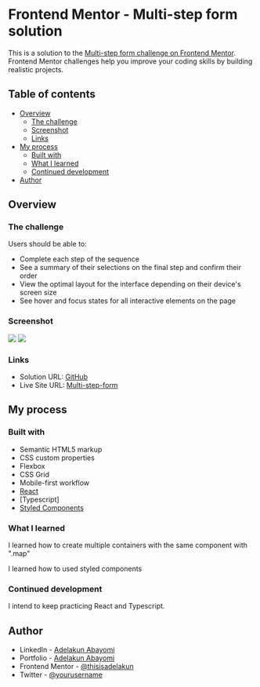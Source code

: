 # Frontend Mentor - Multi-step form solution

This is a solution to the [Multi-step form challenge on Frontend Mentor](https://www.frontendmentor.io/challenges/multistep-form-YVAnSdqQBJ). Frontend Mentor challenges help you improve your coding skills by building realistic projects. 

## Table of contents

- [Overview](#overview)
  - [The challenge](#the-challenge)
  - [Screenshot](#screenshot)
  - [Links](#links)
- [My process](#my-process)
  - [Built with](#built-with)
  - [What I learned](#what-i-learned)
  - [Continued development](#continued-development)
- [Author](#author)

## Overview

### The challenge

Users should be able to:

- Complete each step of the sequence
- See a summary of their selections on the final step and confirm their order
- View the optimal layout for the interface depending on their device's screen size
- See hover and focus states for all interactive elements on the page

### Screenshot

![](./screenshots/msf_desktop1.png)
![](./screenshots/msf_mobile1.png)
<!-- ![](./screenshots/msf_desktop2.png)
![](./screenshots/msf_mobile2.png)
![](./screenshots/msf_desktop3.png)
![](./screenshots/msf_mobile3.png)
![](./screenshots/msf_desktop4.png)
![](./screenshots/msf_mobile4.png)
![](./screenshots/msf_desktop5.png)
![](./screenshots/msf_mobile5.png) -->


### Links

- Solution URL: [GitHub](https://github.com/thisisadelakun/multi-step-form)
- Live Site URL: [Multi-step-form](https://multi-step-form-thisisadelakun.vercel.app/)

## My process

### Built with

- Semantic HTML5 markup
- CSS custom properties
- Flexbox
- CSS Grid
- Mobile-first workflow
- [React](https://reactjs.org/)
- [Typescript]
- [Styled Components](https://styled-components.com/)


### What I learned

I learned how to create multiple containers with the same component with ".map"

I learned how to used styled components 

### Continued development

I intend to keep practicing React and Typescript.


## Author

- LinkedIn - [Adelakun Abayomi](https://www.linkedin.com/in/abayomi-adelakun-897227178/)
- Portfolio - [Adelakun Abayomi](https://adelakunportfolio.netlify.app/)
- Frontend Mentor - [@thisisadelakun](https://www.frontendmentor.io/profile/thisisadelakun)
- Twitter - [@yourusername](https://www.twitter.com/thisisadelakun)


